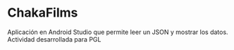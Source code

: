 # ChakaFilms
Aplicación en Android Studio que permite leer un JSON y mostrar los datos. Actividad desarrollada para PGL
